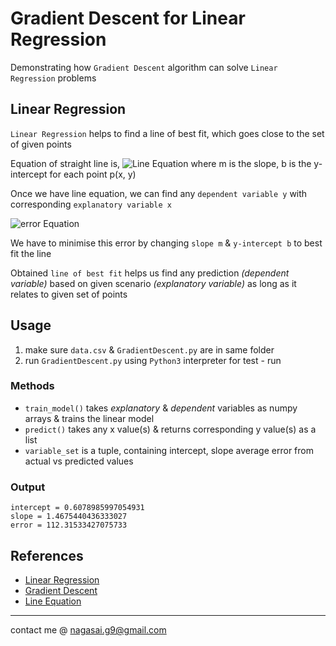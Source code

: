 # Gradient Descent for Linear Regression

Demonstrating how `Gradient Descent` algorithm can solve `Linear Regression` problems

## Linear Regression

`Linear Regression` helps to find a line of best fit, which goes close to the set of given points

Equation of straight line is, 
![Line Equation](http://latex2png.com/output//latex_36e24d2caaa6ec79a0967c31517d8d58.png) 
where m is the slope, b is the y-intercept for each point p(x, y)

Once we have line equation, we can find any `dependent variable y` with corresponding `explanatory variable x`

![error Equation](http://latex2png.com/output//latex_cc30596a0cab8136c6aa10e8efe99c84.png)

We have to minimise this error by changing `slope m` & `y-intercept b` to best fit the line

Obtained `line of best fit` helps us find any prediction _(dependent variable)_ based on given scenario _(explanatory variable)_ as long as it relates to given set of points

## Usage

1. make sure `data.csv` & `GradientDescent.py` are in same folder
2. run `GradientDescent.py` using `Python3` interpreter for test - run

### Methods

- `train_model()` takes _explanatory_ & _dependent_ variables as numpy arrays & trains the linear model
- `predict()` takes any x value(s) & returns corresponding y value(s) as a list
- `variable_set` is a tuple, containing intercept, slope average error from actual vs predicted values

### Output

```
intercept = 0.6078985997054931
slope = 1.4675440436333027
error = 112.31533427075733
```

## References

- [Linear Regression](https://en.m.wikipedia.org/wiki/Linear_regression)
- [Gradient Descent](http://en.wikipedia.org/wiki/Gradient_descent)
- [Line Equation](https://en.wikipedia.org/wiki/Linear_equation)

---
contact me @ nagasai.g9@gmail.com
